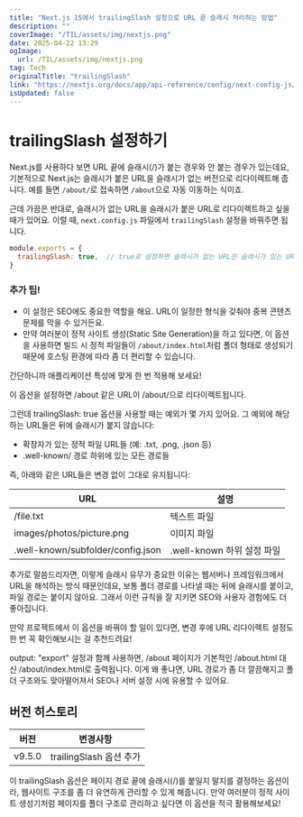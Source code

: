 ```yaml
---
title: "Next.js 15에서 trailingSlash 설정으로 URL 끝 슬래시 처리하는 방법"
description: ""
coverImage: "/TIL/assets/img/nextjs.png"
date: 2025-04-22 13:29
ogImage: 
  url: /TIL/assets/img/nextjs.png
tag: Tech
originalTitle: "trailingSlash"
link: "https://nextjs.org/docs/app/api-reference/config/next-config-js/trailingSlash"
isUpdated: false
---
```



# trailingSlash 설정하기

Next.js를 사용하다 보면 URL 끝에 슬래시(/)가 붙는 경우와 안 붙는 경우가 있는데요, 기본적으로 Next.js는 슬래시가 붙은 URL을 슬래시가 없는 버전으로 리다이렉트해 줍니다. 예를 들면 `/about/`로 접속하면 `/about`으로 자동 이동하는 식이죠.

근데 가끔은 반대로, 슬래시가 없는 URL을 슬래시가 붙은 URL로 리다이렉트하고 싶을 때가 있어요. 이럴 때, `next.config.js` 파일에서 `trailingSlash` 설정을 바꿔주면 됩니다.

```js
module.exports = {
  trailingSlash: true,  // true로 설정하면 슬래시가 없는 URL은 슬래시가 있는 URL로 리다이렉트됩니다.
}
```

### 추가 팁!
- 이 설정은 SEO에도 중요한 역할을 해요. URL이 일정한 형식을 갖춰야 중복 콘텐츠 문제를 막을 수 있거든요.
- 만약 여러분이 정적 사이트 생성(Static Site Generation)을 하고 있다면, 이 옵션을 사용하면 빌드 시 정적 파일들이 `/about/index.html`처럼 폴더 형태로 생성되기 때문에 호스팅 환경에 따라 좀 더 편리할 수 있습니다.

간단하니까 애플리케이션 특성에 맞게 한 번 적용해 보세요!

<!-- TIL 수평 -->
<ins class="adsbygoogle"
     style="display:block"
     data-ad-client="ca-pub-4877378276818686"
     data-ad-slot="1549334788"
     data-ad-format="auto"
     data-full-width-responsive="true"></ins>
<script>
(adsbygoogle = window.adsbygoogle || []).push({});
</script>

이 옵션을 설정하면 /about 같은 URL이 /about/으로 리다이렉트됩니다.

그런데 trailingSlash: true 옵션을 사용할 때는 예외가 몇 가지 있어요. 그 예외에 해당하는 URL들은 뒤에 슬래시가 붙지 않습니다:

- 확장자가 있는 정적 파일 URL들 (예: .txt, .png, .json 등)
- .well-known/ 경로 하위에 있는 모든 경로들

즉, 아래와 같은 URL들은 변경 없이 그대로 유지됩니다:

| URL                              | 설명               |
|---------------------------------|--------------------|
| /file.txt                       | 텍스트 파일         |
| images/photos/picture.png       | 이미지 파일         |
| .well-known/subfolder/config.json | .well-known 하위 설정 파일 |

추가로 말씀드리자면, 이렇게 슬래시 유무가 중요한 이유는 웹서버나 프레임워크에서 URL을 해석하는 방식 때문인데요, 보통 폴더 경로를 나타낼 때는 뒤에 슬래시를 붙이고, 파일 경로는 붙이지 않아요. 그래서 이런 규칙을 잘 지키면 SEO와 사용자 경험에도 더 좋아집니다.

만약 프로젝트에서 이 옵션을 바꿔야 할 일이 있다면, 변경 후에 URL 리다이렉트 설정도 한 번 꼭 확인해보시는 걸 추천드려요!

<!-- TIL 수평 -->
<ins class="adsbygoogle"
     style="display:block"
     data-ad-client="ca-pub-4877378276818686"
     data-ad-slot="1549334788"
     data-ad-format="auto"
     data-full-width-responsive="true"></ins>
<script>
(adsbygoogle = window.adsbygoogle || []).push({});
</script>

output: "export" 설정과 함께 사용하면, /about 페이지가 기본적인 /about.html 대신 /about/index.html로 출력됩니다. 이게 왜 좋냐면, URL 경로가 좀 더 깔끔해지고 폴더 구조와도 맞아떨어져서 SEO나 서버 설정 시에 유용할 수 있어요.

## 버전 히스토리

| 버전      | 변경사항               |
|-----------|-----------------------|
| v9.5.0    | trailingSlash 옵션 추가 | 

이 trailingSlash 옵션은 페이지 경로 끝에 슬래시(/)를 붙일지 말지를 결정하는 옵션이라, 웹사이트 구조를 좀 더 유연하게 관리할 수 있게 해줍니다. 만약 여러분이 정적 사이트 생성기처럼 페이지를 폴더 구조로 관리하고 싶다면 이 옵션을 적극 활용해보세요!
